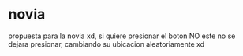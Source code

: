 # novia
propuesta para la novia xd, si quiere presionar el boton NO este no se dejara presionar, cambiando su ubicacion aleatoriamente xd
